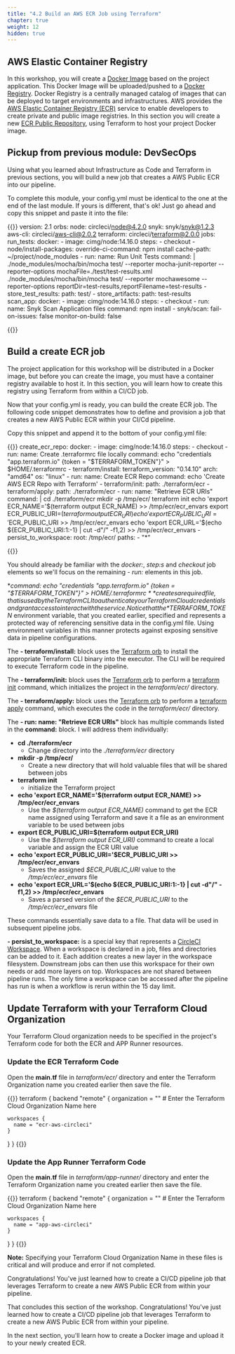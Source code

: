 ```yaml
---
title: "4.2 Build an AWS ECR Job using Terraform"
chapter: true
weight: 12
hidden: true
---
```


## AWS Elastic Container Registry

In this workshop, you will create a [Docker Image][7] based on the project application. This Docker Image will be uploaded/pushed to a [Docker Registry][7]. Docker Registry is a centrally managed catalog of images that can be deployed to target environments and infrastructures. AWS provides the [AWS Elastic Container Registry (ECR)][2] service to enable developers to create private and public image registries. In this section you will create a new [ECR Public Repository][8], using Terraform to host your project Docker image.

## Pickup from previous module: DevSecOps

Using what you learned about Infrastructure as Code and Terraform in previous sections, you will build a new job that creates a AWS Public ECR into our pipeline.

To complete this module, your config.yml must be identical to the one at the end of the last module. If yours is different, that's ok! Just go ahead and copy this snippet and paste it into the file:

{{<highlight yaml>}}
version: 2.1
orbs:
  node: circleci/node@4.2.0
  snyk: snyk/snyk@1.2.3
  aws-cli: circleci/aws-cli@2.0.2
  terraform: circleci/terraform@2.0.0
jobs:
  run_tests:
    docker:
      - image: cimg/node:14.16.0
    steps:
      - checkout
      - node/install-packages:
          override-ci-command: npm install
          cache-path: ~/project/node_modules
      - run:
          name: Run Unit Tests
          command: |
            ./node_modules/mocha/bin/mocha test/ --reporter mocha-junit-reporter --reporter-options mochaFile=./test/test-results.xml
            ./node_modules/mocha/bin/mocha test/ --reporter mochawesome --reporter-options reportDir=test-results,reportFilename=test-results
      - store_test_results:
          path: test/
      - store_artifacts:
          path: test-results          
  scan_app:
    docker:
      - image: cimg/node:14.16.0
    steps:
      - checkout
      - run:
          name: Snyk Scan Application files 
          command: npm install 
      - snyk/scan:
          fail-on-issues: false
          monitor-on-build: false

{{</highlight>}}

## Build a create ECR job

The project application for this workshop will be distributed in a Docker image, but before you can create the image, you must have a container registry available to host it. In this section, you will learn how to create this registry using Terraform from within a CI/CD job.

Now that your config.yml is ready, you can build the create ECR job. The following code snippet demonstrates how to define and provision a job that creates a new AWS Public ECR within your CI/Cd pipeline.

Copy this snippet and append it to the bottom of your config.yml file:

{{<highlight yaml>}}
  create_ecr_repo:
    docker:
      - image: cimg/node:14.16.0
    steps:
      - checkout
      - run:
          name: Create .terraformrc file locally
          command: echo "credentials \"app.terraform.io\" {token = \"$TERRAFORM_TOKEN\"}" > $HOME/.terraformrc
      - terraform/install:
          terraform_version: "0.14.10"
          arch: "amd64"
          os: "linux"
      - run:
          name: Create ECR Repo
          command: echo 'Create AWS ECR Repo with Terraform'
      - terraform/init:
          path: ./terraform/ecr
      - terraform/apply:
          path: ./terraform/ecr
      - run: 
          name: "Retrieve ECR URIs"
          command: |
            cd ./terraform/ecr
            mkdir -p /tmp/ecr/
            terraform init
            echo 'export ECR_NAME='$(terraform output ECR_NAME) >> /tmp/ecr/ecr_envars
            export ECR_PUBLIC_URI=$(terraform output ECR_URI)
            echo 'export ECR_PUBLIC_URI='$ECR_PUBLIC_URI >> /tmp/ecr/ecr_envars
            echo 'export ECR_URL='$(echo ${ECR_PUBLIC_URI:1:-1} | cut -d"/" -f1,2) >> /tmp/ecr/ecr_envars
      - persist_to_workspace:
          root: /tmp/ecr/
          paths:
            - "*"

{{</highlight>}}

You should already be familiar with the *docker:*, *step:s* and *checkout* job elements so we'll focus on the remaining *- run:* elements in this job.

**command: echo "credentials \"app.terraform.io\" {token = \"$TERRAFORM_TOKEN\"}" > $HOME/.terraformrc** creates a required file, that is used by the Terraform CLI to authenticate your Terraform Cloud credentials and grant access to interact with the service. Notice that the *$TERRAFORM_TOKEN* environment variable, that you created earlier, specified and represents a protected way of referencing sensitive data in the config.yml file. Using environment variables in this manner protects against exposing sensitive data in pipeline configurations.

The **- terraform/install:** block uses the [Terraform orb][9] to install the appropriate Terraform CLI binary into the executor. The CLI will be required to execute Terraform code in the pipeline.

The **- terraform/init:** block uses the [Terraform orb][9] to perform a [terraform init][10] command, which initializes the project in the *terraform/ecr/* directory.

The **- terraform/apply:** block uses the [Terraform orb][9] to perform a [terraform apply][11] command, which executes the code in the *terraform/ecr/* directory.

The **- run: name: "Retrieve ECR URIs"** block has multiple commands listed in the **command:** block. I will address them individually:

- **cd ./terraform/ecr**
    - Change directory into the *./terraform/ecr* directory
- **mkdir -p /tmp/ecr/**
    - Create a new directory that will hold valuable files that will be shared between jobs
- **terraform init**
    - initialize the Terraform project
- **echo 'export ECR_NAME='$(terraform output ECR_NAME) >> /tmp/ecr/ecr_envars**
    - Use the *$(terraform output ECR_NAME)* command to get the ECR name assigned using Terraform and save it a file as an environment variable to be used between jobs
- **export ECR_PUBLIC_URI=$(terraform output ECR_URI)**
    - Use the *$(terraform output ECR_URI)* command to create a local variable and assign the  ECR URI value
- **echo 'export ECR_PUBLIC_URI='$ECR_PUBLIC_URI >> /tmp/ecr/ecr_envars**
    - Saves the assigned *$ECR_PUBLIC_URI* value to the */tmp/ecr/ecr_envars* file 
- **echo 'export ECR_URL='$(echo ${ECR_PUBLIC_URI:1:-1} | cut -d"/" -f1,2) >> /tmp/ecr/ecr_envars**
    - Saves a parsed version of the *$ECR_PUBLIC_URI* to the */tmp/ecr/ecr_envars* file

These commands essentially save data to a file. That data will be used in subsequent pipeline jobs. 

**- persist_to_workspace:** is a special key that represents a [CircleCI Workspace][13]. When a workspace is declared in a job, files and directories can be added to it. Each addition creates a new layer in the workspace filesystem. Downstream jobs can then use this workspace for their own needs or add more layers on top. Workspaces are not shared between pipeline runs. The only time a workspace can be accessed after the pipeline has run is when a workflow is rerun within the 15 day limit.

## Update Terraform with your Terraform Cloud Organization

Your Terraform Cloud organization needs to be specified in the project's Terraform code for both the ECR and APP Runner resources.

### Update the ECR Terraform Code

Open the **main.tf** file in *terraform/ecr/* directory and enter the Terraform Organization name you created earlier then save the file.

{{<highlight yaml>}}
terraform {
  backend "remote" {
    organization = "<Enter the Terraform Cloud Organization Name here>" # Enter the Terraform Cloud Organization Name here

    workspaces {
      name = "ecr-aws-circleci"
    }
  }
}
{{</highlight>}}

### Update the App Runner Terraform Code

Open the **main.tf** file in *terraform/app-runner/* directory and enter the Terraform Organization name you created earlier then save the file.

{{<highlight yaml>}}
terraform {
  backend "remote" {
    organization = "<Enter the Terraform Cloud Organization Name here>" # Enter the Terraform Cloud Organization Name here

    workspaces {
      name = "app-aws-circleci"
    }
  }
}
{{</highlight>}}

**Note:** Specifying your Terraform Cloud Organization Name in these files is critical and will produce and error if not completed.

Congratulations! You've just learned how to create a CI/CD pipeline job that leverages Terraform to create a new AWS Public ECR from within your pipeline.

That concludes this section of the workshop. Congratulations! You've just learned how to create a CI/CD pipeline job that leverages Terraform to create a new AWS Public ECR from within your pipeline.

In the next section, you'll learn how to create a Docker image and upload it to your newly created ECR.

<!-- URL Links index -->
[1]: https://www.terraform.io
[2]: https://aws.amazon.com/ecr/
[3]: https://aws.amazon.com/apprunner/
[4]: https://www.terraform.io/docs/cloud/
[5]: https://www.terraform.io/docs/cli/index.html
[6]: /040_circleci_setup/43_terraform_cloud_token.html
[7]: https://docs.docker.com/get-started/overview/
[8]: https://docs.aws.amazon.com/AmazonECR/latest/public/public-repositories.html
[9]: https://circleci.com/developer/orbs/orb/circleci/terraform
[10]: https://www.terraform.io/docs/cli/commands/init.html
[11]: https://www.terraform.io/docs/cli/commands/apply.html
[12]: https://circleci.com/docs/2.0/persist-data/
[13]: https://circleci.com/docs/2.0/persist-data/#using-workspaces